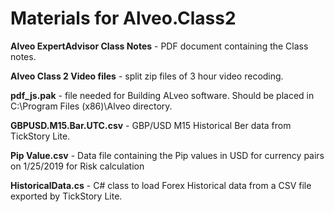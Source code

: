 # Materials for Alveo.Class2

**Alveo ExpertAdvisor Class Notes** - PDF document containing the Class notes.

**Alveo Class 2 Video files** - split zip files of 3 hour video recoding.

**pdf_js.pak** - file needed for Building ALveo software. Should be placed in C:\Program Files (x86)\Alveo directory.

**GBPUSD.M15.Bar.UTC.csv** - GBP/USD M15 Historical Ber data from TickStory Lite.

**Pip Value.csv** - Data file containing the Pip values in USD for currency pairs on 1/25/2019 for Risk calculation

**HistoricalData.cs** - C# class to load Forex Historical data from a CSV file exported by TickStory Lite.


